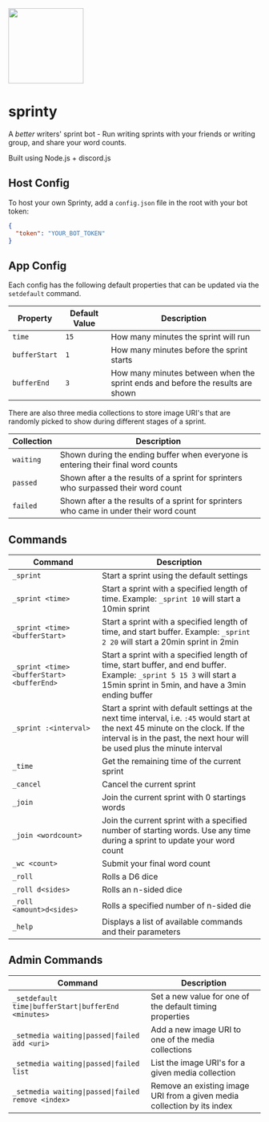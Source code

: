 <img src="https://raw.githubusercontent.com/jpmoormann/sprinty/main/Sprinty-logo.png" style="width:150px;display:block"/>

# sprinty
A *better* writers' sprint bot - Run writing sprints with your friends or writing group, and share your word counts.

Built using Node.js + discord.js

## Host Config
To host your own Sprinty, add a `config.json` file in the root with your bot token:
```json
{
  "token": "YOUR_BOT_TOKEN"
}
```

## App Config
Each config has the following default properties that can be updated via the `setdefault` command.

|Property|Default Value|Description|
|---|---|---|
|`time`|`15`|How many minutes the sprint will run|
|`bufferStart`|`1`|How many minutes before the sprint starts|
|`bufferEnd`|`3`|How many minutes between when the sprint ends and before the results are shown|

There are also three media collections to store image URI's that are randomly picked to show during different stages of a sprint.

|Collection|Description|
|---|---|
|`waiting`|Shown during the ending buffer when everyone is entering their final word counts|
|`passed`|Shown after a the results of a sprint for sprinters who surpassed their word count|
|`failed`|Shown after a the results of a sprint for sprinters who came in under their word count|

## Commands
|Command|Description|
|---|---|
|`_sprint`|Start a sprint using the default settings|
|`_sprint <time>`|Start a sprint with a specified length of time. Example: `_sprint 10` will start a 10min sprint|
|`_sprint <time> <bufferStart>`|Start a sprint with a specified length of time, and start buffer. Example: `_sprint 2 20` will start a 20min sprint in 2min|
|`_sprint <time> <bufferStart> <bufferEnd>`|Start a sprint with a specified length of time, start buffer, and end buffer. Example: `_sprint 5 15 3` will start a 15min sprint in 5min, and have a 3min ending buffer|
|`_sprint :<interval>`|Start a sprint with default settings at the next time interval, i.e. `:45` would start at the next 45 minute on the clock. If the interval is in the past, the next hour will be used plus the minute interval|
|`_time`|Get the remaining time of the current sprint|
|`_cancel`|Cancel the current sprint|
|`_join`|Join the current sprint with 0 startings words|
|`_join <wordcount>`|Join the current sprint with a specified number of starting words. Use any time during a sprint to update your word count|
|`_wc <count>`|Submit your final word count |
|`_roll`|Rolls a D6 dice|
|`_roll d<sides>`|Rolls an n-sided dice|
|`_roll <amount>d<sides>`|Rolls a specified number of n-sided die|
|`_help`|Displays a list of available commands and their parameters|

## Admin Commands
|Command|Description|
|---|---|
|`_setdefault time\|bufferStart\|bufferEnd <minutes>`|Set a new value for one of the default timing properties|
|`_setmedia waiting\|passed\|failed add <uri>`|Add a new image URI to one of the media collections|
|`_setmedia waiting\|passed\|failed list`|List the image URI's for a given media collection|
|`_setmedia waiting\|passed\|failed remove <index>`|Remove an existing image URI from a given media collection by its index|
